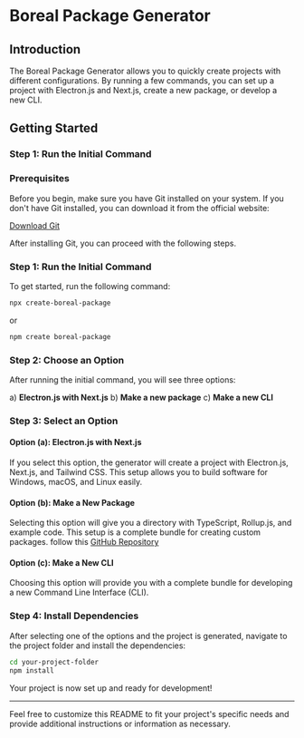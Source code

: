 # Boreal Package Generator

## Introduction

The Boreal Package Generator allows you to quickly create projects with different configurations. By running a few commands, you can set up a project with Electron.js and Next.js, create a new package, or develop a new CLI.

## Getting Started

### Step 1: Run the Initial Command

### Prerequisites

Before you begin, make sure you have Git installed on your system. If you don't have Git installed, you can download it from the official website:

[Download Git](https://git-scm.com/downloads)

After installing Git, you can proceed with the following steps.

### Step 1: Run the Initial Command


To get started, run the following command:

```bash
npx create-boreal-package
```

or


```bash
npm create boreal-package
```


### Step 2: Choose an Option

After running the initial command, you will see three options:

a) **Electron.js with Next.js**
b) **Make a new package**
c) **Make a new CLI**

### Step 3: Select an Option

#### Option (a): Electron.js with Next.js

If you select this option, the generator will create a project with Electron.js, Next.js, and Tailwind CSS. This setup allows you to build software for Windows, macOS, and Linux easily.

#### Option (b): Make a New Package

Selecting this option will give you a directory with TypeScript, Rollup.js, and example code. This setup is a complete bundle for creating custom packages. follow this [GitHub Repository](https://github.com/username/boreal-package-generator)



#### Option (c): Make a New CLI

Choosing this option will provide you with a complete bundle for developing a new Command Line Interface (CLI).

### Step 4: Install Dependencies

After selecting one of the options and the project is generated, navigate to the project folder and install the dependencies:

```bash
cd your-project-folder
npm install
```

Your project is now set up and ready for development!

---

Feel free to customize this README to fit your project's specific needs and provide additional instructions or information as necessary.